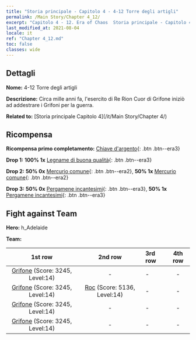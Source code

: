 ```yaml
---
title: "Storia principale - Capitolo 4 - 4-12 Torre degli artigli"
permalink: /Main Story/Chapter 4_12/
excerpt: "Capitolo 4 - 12. Era of Chaos  Storia principale - Capitolo 4_12. 4-12 Torre degli artigli"
last_modified_at: 2021-08-04
locale: it
ref: "Chapter 4_12.md"
toc: false
classes: wide
---
```


## Dettagli

 **Nome:** 4-12 Torre degli artigli

 **Descrizione:** Circa mille anni fa, l'esercito di Re Rion Cuor di Grifone iniziò ad addestrare i Grifoni per la guerra.

 **Related to:** [Storia principale Capitolo 4](/it/Main Story/Chapter 4/)

## Ricompensa

 **Ricompensa primo completamento:** [Chiave d'argento](/ItemsIT/con_693/){: .btn .btn--era3}

 **Drop 1:** **100% 1x** [Legname di buona qualità](/ItemsIT/mat_13/){: .btn .btn--era3}

 **Drop 2:** **50% 0x** [Mercurio comune](/ItemsIT/mat_8/){: .btn .btn--era2}, **50% 1x** [Mercurio comune](/ItemsIT/mat_8/){: .btn .btn--era2}

 **Drop 3:** **50% 0x** [Pergamene incantesimi](/ItemsIT/con_694/){: .btn .btn--era3}, **50% 1x** [Pergamene incantesimi](/ItemsIT/con_694/){: .btn .btn--era3}


## Fight against Team
 **Hero:** h_Adelaide

 **Team:**


  | 1st row | 2nd row | 3rd row | 4th row |
  |:----:|:----:|:----|:----:|
  | [Grifone](/it/units/Griffin/) (Score: 3245, Level:14)  | - | - | - |
  | [Grifone](/it/units/Griffin/) (Score: 3245, Level:14)  | [Roc](/it/units/Roc/) (Score: 5136, Level:14)  | - | - |
  | [Grifone](/it/units/Griffin/) (Score: 3245, Level:14)  | - | - | - |
  | [Grifone](/it/units/Griffin/) (Score: 3245, Level:14)  | - | - | - |


